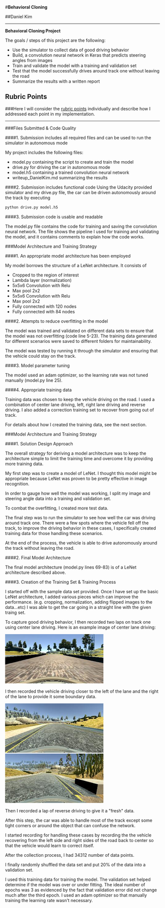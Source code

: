 #**Behavioral Cloning** 

##Daniel Kim

---

**Behavioral Cloning Project**

The goals / steps of this project are the following:
* Use the simulator to collect data of good driving behavior
* Build, a convolution neural network in Keras that predicts steering angles from images
* Train and validate the model with a training and validation set
* Test that the model successfully drives around track one without leaving the road
* Summarize the results with a written report


[//]: # (Image References)

[image1]: ./writeup/center.jpg "Center training"
[image2]: ./writeup/left.jpg "Left"
[image3]: ./writeup/right.jpg "Right"

## Rubric Points
###Here I will consider the [rubric points](https://review.udacity.com/#!/rubrics/432/view) individually and describe how I addressed each point in my implementation.  

---
###Files Submitted & Code Quality

####1. Submission includes all required files and can be used to run the simulator in autonomous mode

My project includes the following files:
* model.py containing the script to create and train the model
* drive.py for driving the car in autonomous mode
* model.h5 containing a trained convolution neural network 
* writeup_DanielKim.md summarizing the results

####2. Submission includes functional code
Using the Udacity provided simulator and my drive.py file, the car can be driven autonomously around the track by executing 
```sh
python drive.py model.h5
```

####3. Submission code is usable and readable

The model.py file contains the code for training and saving the convolution neural network. The file shows the pipeline I used for training and validating the model, and it contains comments to explain how the code works.

###Model Architecture and Training Strategy

####1. An appropriate model architecture has been employed

My model borrows the structure of a LeNet architecture. It consists of
- Cropped to the region of interest
- Lambda layer (normalization)
- 5x5x6 Convolution with Relu
- Max pool 2x2
- 5x5x6 Convolution with Relu
- Max pool 2x2
- Fully connected with 120 nodes
- Fully connected with 84 nodes

####2. Attempts to reduce overfitting in the model

The model was trained and validated on different data sets to ensure that the model was not overfitting (code line 5-23). The training data generated for different scenarios were saved to different folders for maintainability.

The model was tested by running it through the simulator and ensuring that the vehicle could stay on the track.

####3. Model parameter tuning

The model used an adam optimizer, so the learning rate was not tuned manually (model.py line 25).

####4. Appropriate training data

Training data was chosen to keep the vehicle driving on the road. I used a combination of center lane driving, left, right lane driving and reverse driving. I also added a correction training set to recover from going out of track. 

For details about how I created the training data, see the next section. 

###Model Architecture and Training Strategy

####1. Solution Design Approach

The overall strategy for deriving a model architecture was to keep the architecture simple to limit the training time and overcome it by providing more training data.

My first step was to create a model of LeNet. I thought this model might be appropriate because LeNet was proven to be pretty effective in image recognition.

In order to gauge how well the model was working, I split my image and steering angle data into a training and validation set. 

To combat the overfitting, I created more test data.

The final step was to run the simulator to see how well the car was driving around track one. There were a few spots where the vehicle fell off the track, to improve the driving behavior in these cases, I specifically created training data for those handling these scenarios.

At the end of the process, the vehicle is able to drive autonomously around the track without leaving the road.

####2. Final Model Architecture

The final model architecture (model.py lines 69-83) is of a LeNet architecture described above.

####3. Creation of the Training Set & Training Process

I started off with the sample data set provided. Once I have set up the basic LeNet architecture, I added various pieces which can improve the performance. (e.g. cropping, normalization, adding flipped images to the data...etc) I was able to get the car going in a straight line with the given traing set.

To capture good driving behavior, I then recorded two laps on track one using center lane driving. Here is an example image of center lane driving:

![alt text][image1]

I then recorded the vehicle driving closer to the left of the lane and the right of the lane to provide it some boundary data.

![alt text][image2]
![alt text][image3]

Then I recorded a lap of reverse driving to give it a "fresh" data.

After this step, the car was able to handle most of the track except some tight corners or around the object that can confuse the network.

I started recording for handling these cases by recording the the vehicle recovering from the left side and right sides of the road back to center so that the vehicle would learn to correct itself.

After the collection process, I had 34312 number of data points.

I finally randomly shuffled the data set and put 20% of the data into a validation set. 

I used this training data for training the model. The validation set helped determine if the model was over or under fitting. The ideal number of epochs was 3 as evidenced by the fact that validation error did not change much after the third epoch. I used an adam optimizer so that manually training the learning rate wasn't necessary.
